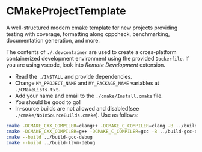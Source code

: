 # CMakeProjectTemplate
A well-structured modern cmake template for new projects providing testing with coverage, formatting along cppcheck, benchmarking, documentation generation, and more.

The contents of `./.devcontainer` are used to create a cross-platform containerized development environment using the provided `Dockerfile`. If you are using vscode, look into *Remote Development* extension.

- Read the `./INSTALL` and provide dependencies.
- Change `MY_PROJECT_NAME` and `MY_PACKAGE_NAME` variables at `./CMakeLists.txt`.
- Add your name and email to the `./cmake/Install.cmake` file.
- You should be good to go!
- In-source builds are not allowed and disabled(see `./cmake/NoInSourceBuilds.cmake`). Use as follows:

```bash
cmake -DCMAKE_CXX_COMPILER=clang++ -DCMAKE_C_COMPILER=clang -B ../build-llvm-debug -S .
cmake -DCMAKE_CXX_COMPILER=g++ -DCMAKE_C_COMPILER=gcc -B ../build-gcc-debug -S .
cmake --build ../build-gcc-debug
cmake --build ../build-llvm-debug
```
